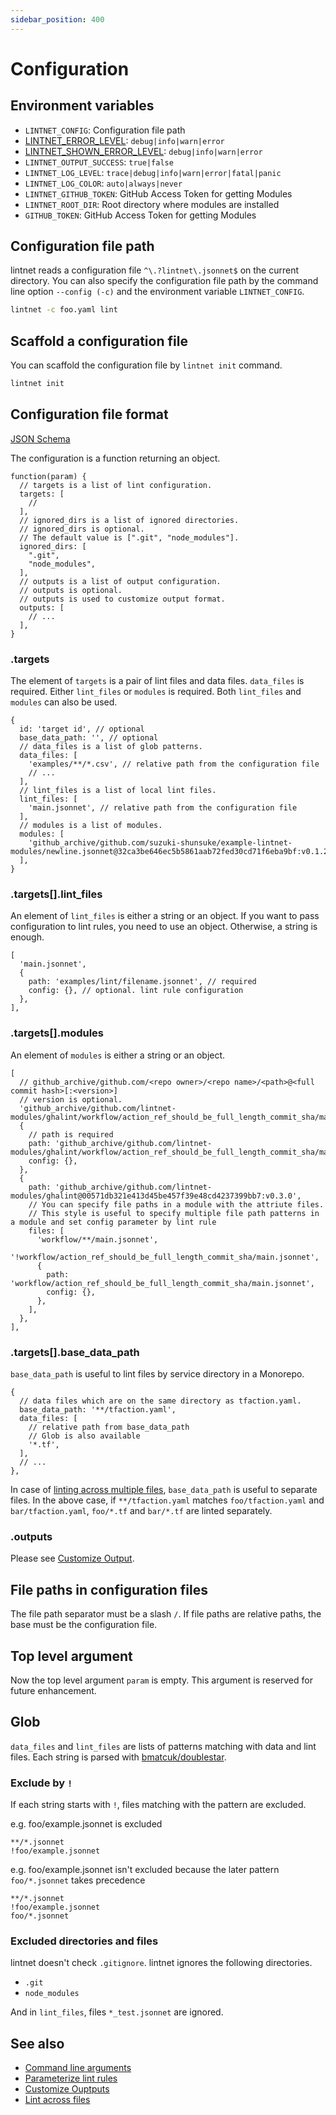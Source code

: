 ```yaml
---
sidebar_position: 400
---
```


# Configuration

## Environment variables

- `LINTNET_CONFIG`: Configuration file path
- [LINTNET_ERROR_LEVEL](guides/error-level.md): `debug|info|warn|error`
- [LINTNET_SHOWN_ERROR_LEVEL](guides/error-level.md): `debug|info|warn|error`
- `LINTNET_OUTPUT_SUCCESS`: `true|false`
- `LINTNET_LOG_LEVEL`: `trace|debug|info|warn|error|fatal|panic`
- `LINTNET_LOG_COLOR`: `auto|always|never`
- `LINTNET_GITHUB_TOKEN`: GitHub Access Token for getting Modules
- `LINTNET_ROOT_DIR`: Root directory where modules are installed
- `GITHUB_TOKEN`: GitHub Access Token for getting Modules

## Configuration file path

lintnet reads a configuration file `^\.?lintnet\.jsonnet$` on the current directory.
You can also specify the configuration file path by the command line option `--config (-c)` and the environment variable `LINTNET_CONFIG`.

```sh
lintnet -c foo.yaml lint
```

## Scaffold a configuration file

You can scaffold the configuration file by `lintnet init` command.

```sh
lintnet init
```

## Configuration file format

[JSON Schema](https://github.com/lintnet/lintnet/blob/main/json-schema/lintnet.json)

The configuration is a function returning an object.

```jsonnet
function(param) {
  // targets is a list of lint configuration.
  targets: [
    //
  ],
  // ignored_dirs is a list of ignored directories.
  // ignored_dirs is optional.
  // The default value is [".git", "node_modules"].
  ignored_dirs: [
    ".git",
    "node_modules",
  ],
  // outputs is a list of output configuration.
  // outputs is optional.
  // outputs is used to customize output format.
  outputs: [
    // ...
  ],
}
```

### .targets

The element of `targets` is a pair of lint files and data files.
`data_files` is required.
Either `lint_files` or `modules` is required.
Both `lint_files` and `modules` can also be used.

```jsonnet
{
  id: 'target id', // optional
  base_data_path: '', // optional
  // data_files is a list of glob patterns.
  data_files: [
    'examples/**/*.csv', // relative path from the configuration file
    // ...
  ],
  // lint_files is a list of local lint files.
  lint_files: [
    'main.jsonnet', // relative path from the configuration file
  ],
  // modules is a list of modules.
  modules: [
    'github_archive/github.com/suzuki-shunsuke/example-lintnet-modules/newline.jsonnet@32ca3be646ec5b5861aab72fed30cd71f6eba9bf:v0.1.2',
  ],
}
```

### .targets[].lint_files

An element of `lint_files` is either a string or an object.
If you want to pass configuration to lint rules, you need to use an object. Otherwise, a string is enough.

```jsonnet
[
  'main.jsonnet',
  {
    path: 'examples/lint/filename.jsonnet', // required
    config: {}, // optional. lint rule configuration
  },
],
```

### .targets[].modules

An element of `modules` is either a string or an object.

```jsonnet
[
  // github_archive/github.com/<repo owner>/<repo name>/<path>@<full commit hash>[:<version>]
  // version is optional.
  'github_archive/github.com/lintnet-modules/ghalint/workflow/action_ref_should_be_full_length_commit_sha/main.jsonnet@00571db321e413d45be457f39e48cd4237399bb7:v0.3.0',
  {
    // path is required
    path: 'github_archive/github.com/lintnet-modules/ghalint/workflow/action_ref_should_be_full_length_commit_sha/main.jsonnet@00571db321e413d45be457f39e48cd4237399bb7:v0.3.0',
    config: {},
  },
  {
    path: 'github_archive/github.com/lintnet-modules/ghalint@00571db321e413d45be457f39e48cd4237399bb7:v0.3.0',
    // You can specify file paths in a module with the attriute files.
    // This style is useful to specify multiple file path patterns in a module and set config parameter by lint rule
    files: [
      'workflow/**/main.jsonnet',
      '!workflow/action_ref_should_be_full_length_commit_sha/main.jsonnet',
      {
        path: 'workflow/action_ref_should_be_full_length_commit_sha/main.jsonnet',
        config: {},
      },
    ],
  },
],
```

### .targets[].base_data_path

`base_data_path` is useful to lint files by service directory in a Monorepo.

```jsonnet
{
  // data files which are on the same directory as tfaction.yaml.
  base_data_path: '**/tfaction.yaml',
  data_files: [
    // relative path from base_data_path
    // Glob is also available
    '*.tf',
  ],
  // ...
},
```

In case of [linting across multiple files](/docs/guides/lint-across-files/), `base_data_path` is useful to separate files.
In the above case, if `**/tfaction.yaml` matches `foo/tfaction.yaml` and `bar/tfaction.yaml`, `foo/*.tf` and `bar/*.tf` are linted separately.

### .outputs

Please see [Customize Output](/docs/guides/customize-output/).

## File paths in configuration files

The file path separator must be a slash `/`.
If file paths are relative paths, the base must be the configuration file.

## Top level argument

Now the top level argument `param` is empty. This argument is reserved for future enhancement.

## Glob

`data_files` and `lint_files` are lists of patterns matching with data and lint files.
Each string is parsed with [bmatcuk/doublestar](https://github.com/bmatcuk/doublestar).

### Exclude by `!`

If each string starts with `!`, files matching with the pattern are excluded.

e.g. foo/example.jsonnet is excluded

```
**/*.jsonnet
!foo/example.jsonnet
```

e.g. foo/example.jsonnet isn't excluded because the later pattern `foo/*.jsonnet` takes precedence

```
**/*.jsonnet
!foo/example.jsonnet
foo/*.jsonnet
```

### Excluded directories and files

lintnet doesn't check `.gitignore`.
lintnet ignores the following directories.

- `.git`
- `node_modules`

And in `lint_files`, files `*_test.jsonnet` are ignored.

## See also

- [Command line arguments](guides/usage.md)
- [Parameterize lint rules](guides/parameterize-rule.md)
- [Customize Ouptputs](guides/customize-output.md)
- [Lint across files](guides/lint-across-files.md)
